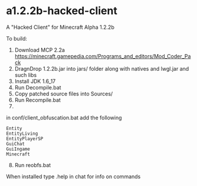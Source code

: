 # a1.2.2b-hacked-client
A "Hacked Client" for Minecraft Alpha 1.2.2b


To build: 
1) Download MCP 2.2a  https://minecraft.gamepedia.com/Programs_and_editors/Mod_Coder_Pack
2) DragnDrop 1.2.2b.jar into jars/ folder along with natives and lwgl.jar and such libs
3) Install JDK 1.6_17
4) Run Decompile.bat
5) Copy patched source files into Sources/
6) Run Recompile.bat
7)
in conf/client_obfuscation.bat add the following
```
Entity
EntityLiving
EntityPlayerSP
GuiChat
GuiIngame
Minecraft
```

8) Run reobfs.bat

When installed type .help in chat for info on commands
